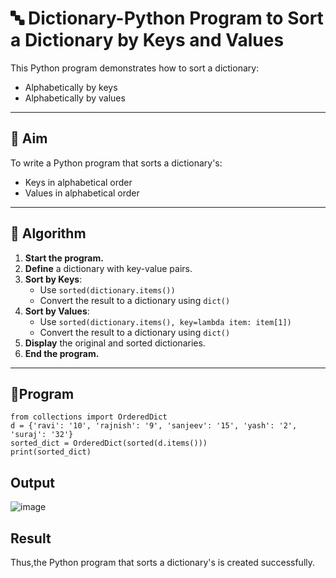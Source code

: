 # 🔤 Dictionary-Python Program to Sort a Dictionary by Keys and Values

This Python program demonstrates how to sort a dictionary:
- Alphabetically by keys
- Alphabetically by values

---

## 🎯 Aim

To write a Python program that sorts a dictionary's:
- Keys in alphabetical order
- Values in alphabetical order

---

## 🧠 Algorithm

1. **Start the program.**
2. **Define** a dictionary with key-value pairs.
3. **Sort by Keys**:
   - Use `sorted(dictionary.items())`
   - Convert the result to a dictionary using `dict()`
4. **Sort by Values**:
   - Use `sorted(dictionary.items(), key=lambda item: item[1])`
   - Convert the result to a dictionary using `dict()`
5. **Display** the original and sorted dictionaries.
6. **End the program.**

---

## 🧪Program
```
from collections import OrderedDict
d = {'ravi': '10', 'rajnish': '9', 'sanjeev': '15', 'yash': '2', 'suraj': '32'}
sorted_dict = OrderedDict(sorted(d.items()))
print(sorted_dict)
```

## Output
![image](https://github.com/user-attachments/assets/3c44002d-bf46-41ca-a16e-ea9fae0b5b65)

## Result
Thus,the Python program that sorts a dictionary's is created successfully.



